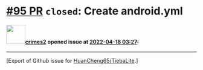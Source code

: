 # [\#95 PR](https://github.com/HuanCheng65/TiebaLite/pull/95) `closed`: Create android.yml

#### <img src="https://avatars.githubusercontent.com/u/9278222?v=4" width="50">[crimes2](https://github.com/crimes2) opened issue at [2022-04-18 03:27](https://github.com/HuanCheng65/TiebaLite/pull/95):






-------------------------------------------------------------------------------



[Export of Github issue for [HuanCheng65/TiebaLite](https://github.com/HuanCheng65/TiebaLite).]
